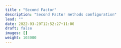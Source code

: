 ```yaml
---
title : "Second Factor"
description: "Second Factor methods configuration"
lead: ""
date: 2022-03-20T12:52:27+11:00
draft: false
images: []
weight: 103000
---
```

